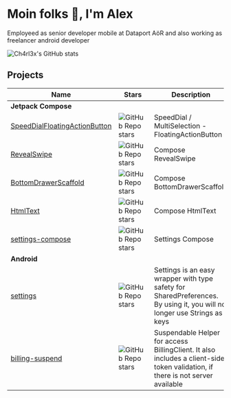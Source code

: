 # Moin folks 👋, I'm Alex

Employeed as senior developer mobile at Dataport AöR and also working as freelancer android developer

![Ch4rl3x's GitHub stats](https://github-readme-stats.vercel.app/api?username=ch4rl3x&count_private=true&show_icons=true)

<!---
![Top Langs](https://github-readme-stats.vercel.app/api/top-langs/?username=ch4rl3x)

## Languages and Tools
<p align="left"> <a href="https://developer.android.com" target="_blank"> <img src="https://raw.githubusercontent.com/devicons/devicon/master/icons/android/android-original-wordmark.svg" alt="android" width="40" height="40"/> </a> <a href="https://kotlinlang.org" target="_blank"> <img src="https://www.vectorlogo.zone/logos/kotlinlang/kotlinlang-icon.svg" alt="kotlin" width="40" height="40"/> </a> </p>
-->

## Projects

Name | &nbsp;&nbsp;&nbsp;Stars&nbsp;&nbsp;&nbsp; | Description | &nbsp;&nbsp;&nbsp;&nbsp;&nbsp;&nbsp;&nbsp;&nbsp;&nbsp;&nbsp;&nbsp;&nbsp;&nbsp;MavenCentral&nbsp;&nbsp;&nbsp;&nbsp;&nbsp;&nbsp;&nbsp;&nbsp;&nbsp;&nbsp;&nbsp;&nbsp;&nbsp;
---|---|---|---
**Jetpack Compose** | | |
[SpeedDialFloatingActionButton](https://github.com/ch4rl3x/SpeedDialFloatingActionButton) | ![GitHub Repo stars](https://img.shields.io/github/stars/ch4rl3x/SpeedDialFloatingActionButton?color=%2332AA32) | SpeedDial / MultiSelection - FloatingActionButton | <a href="https://repo1.maven.org/maven2/de/charlex/compose/speeddial/"><img src="https://img.shields.io/maven-central/v/de.charlex.compose/speeddial" alt="Maven Central" /></a>
[RevealSwipe](https://github.com/ch4rl3x/RevealSwipe) | ![GitHub Repo stars](https://img.shields.io/github/stars/ch4rl3x/RevealSwipe?color=%2332AA32) | Compose RevealSwipe | <a href="https://repo1.maven.org/maven2/de/charlex/compose/revealswipe/"><img src="https://img.shields.io/maven-central/v/de.charlex.compose/revealswipe" alt="Maven Central" /></a>
[BottomDrawerScaffold](https://github.com/ch4rl3x/BottomDrawerScaffold) | ![GitHub Repo stars](https://img.shields.io/github/stars/ch4rl3x/BottomDrawerScaffold?color=%2332AA32) | Compose BottomDrawerScaffold | <a href="https://repo1.maven.org/maven2/de/charlex/compose/bottom-drawer-scaffold/"><img src="https://img.shields.io/maven-central/v/de.charlex.compose/bottom-drawer-scaffold" alt="Maven Central" /></a>
[HtmlText](https://github.com/ch4rl3x/HtmlText) | ![GitHub Repo stars](https://img.shields.io/github/stars/ch4rl3x/HtmlText?color=%2332AA32) | Compose HtmlText | <a href="https://repo1.maven.org/maven2/de/charlex/compose/html-text/"><img src="https://img.shields.io/maven-central/v/de.charlex.compose/html-text" alt="Maven Central" /></a>
[settings-compose](https://github.com/ch4rl3x/settings-compose) | ![GitHub Repo stars](https://img.shields.io/github/stars/ch4rl3x/settings-compose?color=%2332AA32) | Settings Compose | <a href="https://repo1.maven.org/maven2/de/charlex/compose/settings-compose/"><img src="https://img.shields.io/maven-central/v/de.charlex.compose/settings-compose" alt="Maven Central" /></a>
**Android** | | |
[settings](https://github.com/ch4rl3x/settings) | ![GitHub Repo stars](https://img.shields.io/github/stars/ch4rl3x/settings?color=%2332AA32) | Settings is an easy wrapper with type safety for<br> SharedPreferences. By using it, you will no longer use Strings as keys | <a href="https://repo1.maven.org/maven2/de/charlex/settings/"><img src="https://img.shields.io/maven-central/v/de.charlex.settings/settings-datastore" alt="Maven Central" /></a>
[billing-suspend](https://github.com/ch4rl3x/billing-suspend) | ![GitHub Repo stars](https://img.shields.io/github/stars/ch4rl3x/billing-suspend?color=%2332AA32) | Suspendable Helper for access BillingClient. It also includes a client-side token validation, if there is not server available | <a href="https://repo1.maven.org/maven2/de/charlex/billing/billing-suspend/"><img src="https://img.shields.io/maven-central/v/de.charlex.billing/billing-suspend" alt="Maven Central" /></a>
